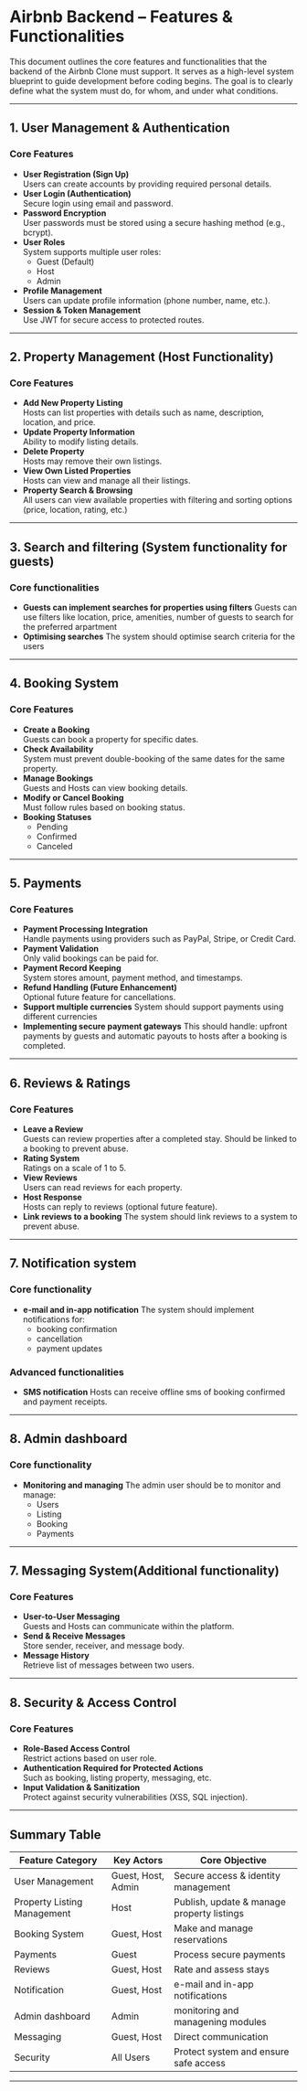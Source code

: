 # Airbnb Backend – Features & Functionalities

This document outlines the core features and functionalities that the backend of the Airbnb Clone must support. It serves as a high-level system blueprint to guide development before coding begins. The goal is to clearly define what the system must do, for whom, and under what conditions.

---

## 1. User Management & Authentication

### Core Features
- **User Registration (Sign Up)**  
  Users can create accounts by providing required personal details.
- **User Login (Authentication)**  
  Secure login using email and password.
- **Password Encryption**  
  User passwords must be stored using a secure hashing method (e.g., bcrypt).
- **User Roles**  
  System supports multiple user roles:
  - Guest (Default)
  - Host
  - Admin
- **Profile Management**  
  Users can update profile information (phone number, name, etc.).
- **Session & Token Management**  
  Use JWT for secure access to protected routes.

---

## 2. Property Management (Host Functionality)

### Core Features
- **Add New Property Listing**  
  Hosts can list properties with details such as name, description, location, and price.
- **Update Property Information**  
  Ability to modify listing details.
- **Delete Property**  
  Hosts may remove their own listings.
- **View Own Listed Properties**  
  Hosts can view and manage all their listings.
- **Property Search & Browsing**  
  All users can view available properties with filtering and sorting options (price, location, rating, etc.)

---

## 3. Search and filtering (System functionality for guests)

### Core functionalities
- **Guests can implement searches for properties using filters**
  Guests can use filters like location, price, amenities, number of guests to search for the preferred arpartment
- **Optimising searches**
  The system should optimise search criteria for the users

--- 

## 4. Booking System

### Core Features
- **Create a Booking**  
  Guests can book a property for specific dates.
- **Check Availability**  
  System must prevent double-booking of the same dates for the same property.
- **Manage Bookings**  
  Guests and Hosts can view booking details.
- **Modify or Cancel Booking**  
  Must follow rules based on booking status.
- **Booking Statuses**
  - Pending  
  - Confirmed  
  - Canceled

---

## 5. Payments

### Core Features
- **Payment Processing Integration**  
  Handle payments using providers such as PayPal, Stripe, or Credit Card.
- **Payment Validation**  
  Only valid bookings can be paid for.
- **Payment Record Keeping**  
  System stores amount, payment method, and timestamps.
- **Refund Handling (Future Enhancement)**  
  Optional future feature for cancellations.
- **Support multiple currencies**
  System should support payments using different currencies
- **Implementing secure payment gateways**
  This should handle: upfront payments by guests and automatic payouts to hosts after a booking is completed.

---

## 6. Reviews & Ratings

### Core Features
- **Leave a Review**  
  Guests can review properties after a completed stay. Should be linked to a booking to prevent abuse.
- **Rating System**  
  Ratings on a scale of 1 to 5.
- **View Reviews**  
  Users can read reviews for each property.
- **Host Response**  
  Hosts can reply to reviews (optional future feature).
- **Link reviews to a booking**
  The system should link reviews to a system to prevent abuse.

---

## 7. Notification system

### Core functionality
- **e-mail and in-app notification**
  The system should implement notifications for:
    - booking confirmation
    - cancellation
    - payment updates
### Advanced functionalities
- **SMS notification**
  Hosts can receive offline sms of booking confirmed and payment receipts.

---

## 8. Admin dashboard

### Core functionality
- **Monitoring and managing**
  The admin user should be to monitor and manage:
    + Users 
    + Listing
    + Booking
    + Payments

---

## 7. Messaging System(Additional functionality)

### Core Features
- **User-to-User Messaging**  
  Guests and Hosts can communicate within the platform.
- **Send & Receive Messages**  
  Store sender, receiver, and message body.
- **Message History**  
  Retrieve list of messages between two users.

---

## 8. Security & Access Control

### Core Features
- **Role-Based Access Control**  
  Restrict actions based on user role.
- **Authentication Required for Protected Actions**  
  Such as booking, listing property, messaging, etc.
- **Input Validation & Sanitization**  
  Protect against security vulnerabilities (XSS, SQL injection).

---

## Summary Table

| Feature Category       | Key Actors             | Core Objective                                      |
|------------------------|-------------------------|----------------------------------------------------|
| User Management        | Guest, Host, Admin      | Secure access & identity management               |
| Property Listing Management     | Host                    | Publish, update & manage property listings         |
| Booking System          | Guest, Host             | Make and manage reservations                        |
| Payments                | Guest                   | Process secure payments                             |
| Reviews                 | Guest, Host             | Rate and assess stays                               |
| Notification            | Guest, Host             | e-mail and in-app notifications                     |
| Admin dashboard         | Admin                   | monitoring and managening modules                   |
| Messaging               | Guest, Host             | Direct communication                                |
| Security                | All Users               | Protect system and ensure safe access               |
---


